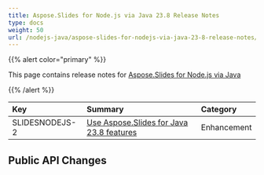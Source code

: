 ```yaml
---
title: Aspose.Slides for Node.js via Java 23.8 Release Notes
type: docs
weight: 50
url: /nodejs-java/aspose-slides-for-nodejs-via-java-23-8-release-notes/
---
```


{{% alert color="primary" %}} 

This page contains release notes for [Aspose.Slides for Node.js via Java](https://www.npmjs.com/package/aspose.slides.via.java)

{{% /alert %}} 

|**Key**|**Summary**|**Category**|
| :- | :- | :- |
|SLIDESNODEJS-2|[Use Aspose.Slides for Java 23.8 features](/slides/java/aspose-slides-for-java-23-8-release-notes/)|Enhancement|


## Public API Changes ##


```javascript

```
